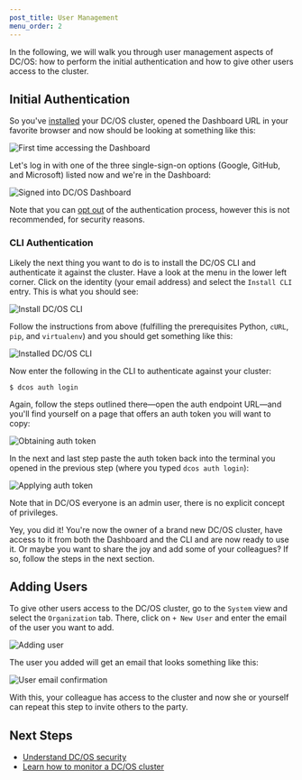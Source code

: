 ```yaml
---
post_title: User Management
menu_order: 2
---
```


In the following, we will walk you through user management aspects of DC/OS: how to perform the initial authentication and how to give other users access to the cluster.

## Initial Authentication

So you've [installed](/docs/1.7/administration/installing/) your DC/OS cluster, opened the Dashboard URL in your favorite browser and now should be looking at something like this:

![First time accessing the Dashboard](../img/user-management-step1.png)

Let's log in with one of the three single-sign-on options (Google, GitHub, and Microsoft) listed now and we're in the Dashboard:

![Signed into DC/OS Dashboard](../img/user-management-step2.png)

Note that you can [opt out](/docs/1.7/administration/opt-out/) of the authentication process, however this is not recommended, for security reasons.

### CLI Authentication

Likely the next thing you want to do is to install the DC/OS CLI and authenticate it against the cluster. Have a look at the menu in the lower left corner. Click on the identity (your email address) and select the `Install CLI` entry. This is what you should see:

![Install DC/OS CLI](../img/user-management-step3.png)

Follow the instructions from above (fulfilling the prerequisites Python, `cURL`, `pip`, and `virtualenv`) and you should get something like this:

![Installed DC/OS CLI](../img/user-management-step4.png)

Now enter the following in the CLI to authenticate against your cluster:

    $ dcos auth login

Again, follow the steps outlined there—open the auth endpoint URL—and you'll find yourself on a page that offers an auth token you will want to copy:

![Obtaining auth token](../img/user-management-step5.png)

In the next and last step paste the auth token back into the terminal you opened in the previous step (where you typed `dcos auth login`):

![Applying auth token](../img/user-management-step6.png)

Note that in DC/OS everyone is an admin user, there is no explicit concept of privileges.

Yey, you did it! You're now the owner of a brand new DC/OS cluster, have access to it from both the Dashboard and the CLI and are now ready to use it. Or maybe you want to share the joy and add some of your colleagues? If so, follow the steps in the next section.

## Adding Users

To give other users access to the DC/OS cluster, go to the `System` view and select the `Organization` tab. There, click on `+ New User` and enter the email of the user you want to add.

![Adding user](../img/user-management-step7.png)

The user you added will get an email that looks something like this:

![User email confirmation](../img/user-management-step8.png)

With this, your colleague has access to the cluster and now she or yourself can repeat this step to invite others to the party.

## Next Steps

- [Understand DC/OS security](/docs/1.7/overview/security/)
- [Learn how to monitor a DC/OS cluster](/docs/1.7/administration/monitoring/)
